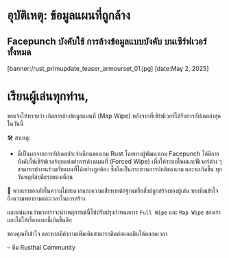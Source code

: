 # อุบัติเหตุ: ข้อมูลแผนที่ถูกล้าง
## Facepunch บังคับใช้ **การล้างข้อมูลแบบบังคับ** บนเซิร์ฟเวอร์ทั้งหมด
[banner:/rust_primupdate_teaser_armourset_01.jpg]
[date:May 2, 2025]

# เรียนผู้เล่นทุกท่าน,

ขอแจ้งให้ทราบว่า เกิดการล้างข้อมูลแผนที่ (Map Wipe) หลังจากที่เซิร์ฟเวอร์ได้รับการอัปเดตล่าสุดในวันนี้

🛠️ สาเหตุ:
 - นี่เป็นผลจากการอัปเดตประจำเดือนของเกม Rust โดยทางผู้พัฒนาเกม Facepunch ได้มีการบังคับให้เซิร์ฟเวอร์ทุกแห่งทำการล้างแผนที่ (Forced Wipe) เพื่อให้ระบบใหม่และฟีเจอร์ต่าง ๆ สามารถทำงานร่วมกับแผนที่ได้อย่างถูกต้อง ซึ่งถือเป็นกระบวนการปกติของเกม และจะเกิดขึ้น ทุกวันพฤหัสบดีแรกของเดือน

🙏 พวกเราขออภัยในความไม่สะดวกและความเสียหายต่อฐานหรือสิ่งปลูกสร้างของผู้เล่น ทางทีมเข้าใจถึงความพยายามและเวลาในการสร้าง

และแน่นอนว่าพวกเราจะนำเหตุการณ์นี้ไปปรับปรุงกำหนดการ `Full Wipe` และ `Map Wipe` ของเราและไม่ให้เรื่องแบบนี้เกิดขึ้นอีก

ขอบคุณที่เข้าใจ และหากมีคำถามเพิ่มเติมสามารถติดต่อแอดมินได้ตลอดเวลา

– ทีม Rusthai Community